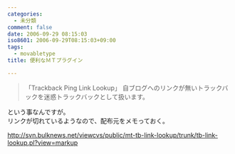 ```yaml
---
categories:
  - 未分類
comment: false
date: 2006-09-29 08:15:03
iso8601: 2006-09-29T08:15:03+09:00
tags:
  - movabletype
title: 便利なＭＴプラグイン

---
```


<div class="entry-body">
  <blockquote>「Trackback Ping Link Lookup」
    自ブログへのリンクが無いトラックバックを迷惑トラックバックとして扱います。 </blockquote>

  <p>という事なんですが。<br />
    リンクが切れているようなので、配布元をメモっておく。</p>

  <p><a href="http://svn.bulknews.net/viewcvs/public/mt-tb-link-lookup/trunk/tb-link-lookup.pl?view=markup">http://svn.bulknews.net/viewcvs/public/mt-tb-link-lookup/trunk/tb-link-lookup.pl?view=markup</a></p>
</div>
